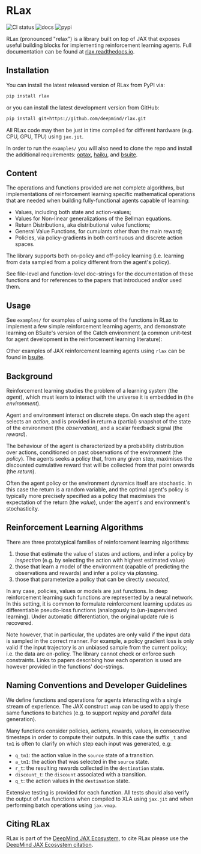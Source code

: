 # RLax

![CI status](https://github.com/deepmind/rlax/workflows/ci/badge.svg)
![docs](https://readthedocs.org/projects/rlax/badge/?version=latest)
![pypi](https://img.shields.io/pypi/v/rlax)

RLax (pronounced "relax") is a library built on top of JAX that exposes
useful building blocks for implementing reinforcement learning agents. Full
documentation can be found at
 [rlax.readthedocs.io](https://rlax.readthedocs.io/en/latest/index.html).

## Installation

You can install the latest released version of RLax from PyPI via:

```sh
pip install rlax
```

or you can install the latest development version from GitHub:

```sh
pip install git+https://github.com/deepmind/rlax.git
```

All RLax code may then be just in time compiled for different hardware
(e.g. CPU, GPU, TPU) using `jax.jit`.

In order to run the `examples/` you will also need to clone the repo and
install the additional requirements:
[optax](https://github.com/deepmind/optax),
[haiku](https://github.com/deepmind/haiku), and
[bsuite](https://github.com/deepmind/bsuite).

## Content

The operations and functions provided are not complete algorithms, but
implementations of reinforcement learning specific mathematical operations that
are needed when building fully-functional agents capable of learning:

* Values, including both state and action-values;
* Values for Non-linear generalizations of the Bellman equations.
* Return Distributions, aka distributional value functions;
* General Value Functions, for cumulants other than the main reward;
* Policies, via policy-gradients in both continuous and discrete action spaces.

The library supports both on-policy and off-policy learning (i.e. learning from
data sampled from a policy different from the agent's policy).

See file-level and function-level doc-strings for the documentation of these
functions and for references to the papers that introduced and/or used them.

## Usage

See `examples/` for examples of using some of the functions in RLax to
implement a few simple reinforcement learning agents, and demonstrate learning
on BSuite's version of the Catch environment (a common unit-test for
agent development in the reinforcement learning literature):

Other examples of JAX reinforcement learning agents using `rlax` can be found in
[bsuite](https://github.com/deepmind/bsuite/tree/master/bsuite/baselines).

## Background

Reinforcement learning studies the problem of a learning system (the *agent*),
which must learn to interact with the universe it is embedded in (the
*environment*).

Agent and environment interact on discrete steps. On each step the agent selects
an *action*, and is provided in return a (partial) snapshot of the state of the
environment (the *observation*), and a scalar feedback signal (the *reward*).

The behaviour of the agent is characterized by a probability distribution over
actions, conditioned on past observations of the environment (the *policy*). The
agents seeks a policy that, from any given step, maximises the discounted
cumulative reward that will be collected from that point onwards (the *return*).

Often the agent policy or the environment dynamics itself are stochastic. In
this case the return is a random variable, and the optimal agent's policy is
typically more precisely specified as a policy that maximises the expectation of
the return (the *value*), under the agent's and environment's stochasticity.

## Reinforcement Learning Algorithms

There are three prototypical families of reinforcement learning algorithms:

1.  those that estimate the value of states and actions, and infer a policy by
    *inspection* (e.g. by selecting the action with highest estimated value)
2.  those that learn a model of the environment (capable of predicting the
    observations and rewards) and infer a policy via *planning*.
3.  those that parameterize a policy that can be directly *executed*,

In any case, policies, values or models are just functions. In deep
reinforcement learning such functions are represented by a neural network.
In this setting, it is common to formulate reinforcement learning updates as
differentiable pseudo-loss functions (analogously to (un-)supervised learning).
Under automatic differentiation, the original update rule is recovered.

Note however, that in particular, the updates are only valid if the input data
is sampled in the correct manner. For example, a policy gradient loss is only
valid if the input trajectory is an unbiased sample from the current policy;
i.e. the data are on-policy. The library cannot check or enforce such
constraints. Links to papers describing how each operation is used are however
provided in the functions' doc-strings.

## Naming Conventions and Developer Guidelines

We define functions and operations for agents interacting with a single stream
of experience. The JAX construct `vmap` can be used to apply these same
functions to batches (e.g. to support *replay* and *parallel* data generation).

Many functions consider policies, actions, rewards, values, in consecutive
timesteps in order to compute their outputs. In this case the suffix `_t` and
`tm1` is often to clarify on which step each input was generated, e.g:

*   `q_tm1`: the action value in the `source` state of a transition.
*   `a_tm1`: the action that was selected in the `source` state.
*   `r_t`: the resulting rewards collected in the `destination` state.
*   `discount_t`: the `discount` associated with a transition.
*   `q_t`: the action values in the `destination` state.

Extensive testing is provided for each function. All tests should also verify
the output of `rlax` functions when compiled to XLA using `jax.jit` and when
performing batch operations using `jax.vmap`.

## Citing RLax

RLax is part of the [DeepMind JAX Ecosystem], to cite RLax please use
the [DeepMind JAX Ecosystem citation].

[DeepMind JAX Ecosystem]: https://deepmind.com/blog/article/using-jax-to-accelerate-our-research "DeepMind JAX Ecosystem"
[DeepMind JAX Ecosystem citation]: https://github.com/deepmind/jax/blob/main/deepmind2020jax.txt "Citation"

